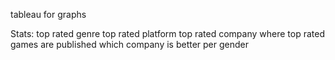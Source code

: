 tableau for graphs

Stats:
top rated genre top rated platform top rated company where top rated games are published which company is better per
gender
